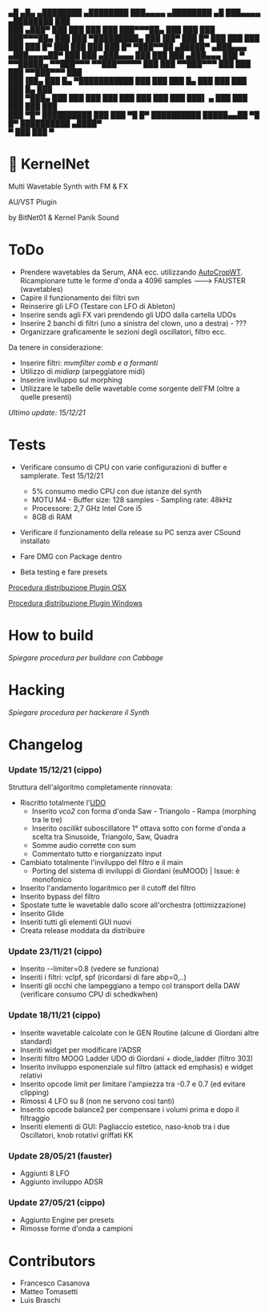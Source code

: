 ▄█   ▄█▄    ▄████████    ▄████████ ███▄▄▄▄      ▄████████  ▄█       ███▄▄▄▄      ▄████████     ███     
███ ▄███▀   ███    ███   ███    ███ ███▀▀▀██▄   ███    ███ ███       ███▀▀▀██▄   ███    ███ ▀█████████▄
███▐██▀     ███    █▀    ███    ███ ███   ███   ███    █▀  ███       ███   ███   ███    █▀     ▀███▀▀██
▄█████▀     ▄███▄▄▄      ▄███▄▄▄▄██▀ ███   ███  ▄███▄▄▄     ███       ███   ███  ▄███▄▄▄         ███   ▀
▀▀█████▄    ▀▀███▀▀▀     ▀▀███▀▀▀▀▀   ███   ███ ▀▀███▀▀▀     ███       ███   ███ ▀▀███▀▀▀         ███     
███▐██▄     ███    █▄  ▀███████████ ███   ███   ███    █▄  ███       ███   ███   ███    █▄      ███     
███ ▀███▄   ███    ███   ███    ███ ███   ███   ███    ███ ███▌    ▄ ███   ███   ███    ███     ███     
███   ▀█▀   ██████████   ███    ███  ▀█   █▀    ██████████ █████▄▄██  ▀█   █▀    ██████████    ▄████▀   
▀                        ███    ███                        ▀                                            

# 👾 KernelNet
Multi Wavetable Synth with FM & FX

AU/VST Plugin

by BitNet01 & Kernel Panik Sound


# ToDo

- Prendere wavetables da Serum, ANA ecc. utilizzando [AutoCropWT](/Tool). Ricampionare tutte le forme d'onda a 4096 samples ---> FAUSTER (wavetables)
- Capire il funzionamento dei filtri svn
- Reinserire gli LFO (Testare con LFO di Ableton)
- Inserire sends agli FX vari prendendo gli UDO dalla cartella UDOs
- Inserire 2 banchi di filtri (uno a sinistra del clown, uno a destra) - ???
- Organizzare graficamente le sezioni degli oscillatori, filtro ecc.

Da tenere in considerazione:
- Inserire filtri: *mvmfilter comb e a formanti*
- Utilizzo di *midiarp* (arpeggiatore midi)
- Inserire inviluppo sul morphing
- Utilizzare le tabelle delle wavetable come sorgente dell'FM (oltre a quelle presenti)

*Ultimo update: 15/12/21*

# Tests
- Verificare consumo di CPU con varie configurazioni di buffer e samplerate.
   Test 15/12/21
  - 5% consumo medio CPU con due istanze del synth
  - MOTU M4 - Buffer size: 128 samples - Sampling rate: 48kHz
  - Processore: 2,7 GHz Intel Core i5  
  - 8GB di RAM

- Verificare il funzionamento della release su PC senza aver CSound installato

- Fare DMG con Package dentro

- Beta testing e fare presets


[Procedura distribuzione Plugin OSX](https://forum.cabbageaudio.com/t/distributing-plugins-on-macos/2274)

[Procedura distribuzione Plugin Windows](https://forum.cabbageaudio.com/t/distributing-plugins-on-windows/2275)


# How to build
*Spiegare procedura per buildare con Cabbage*

# Hacking
*Spiegare procedura per hackerare il Synth*

# Changelog
### Update 15/12/21 (cippo)
  Struttura dell'algoritmo completamente rinnovata:

  - Riscritto totalmente l'[UDO](/SynthResources/MainOsc.udo)
    - Inserito *vco2* con forma d'onda Saw - Triangolo - Rampa (morphing tra le tre)
    - Inserito *oscilikt* suboscillatore 1° ottava sotto con forme d'onda a scelta tra Sinusoide, Triangolo, Saw, Quadra
    - Somme audio corrette con sum
    - Commentato tutto e riorganizzato input
  - Cambiato totalmente l'inviluppo del filtro e il main
    - Porting del sistema di inviluppi di Giordani (euMOOD) | Issue: è monofonico
  - Inserito l'andamento logaritmico per il cutoff del filtro
  - Inserito bypass del filtro
  - Spostate tutte le wavetable dallo score all'orchestra (ottimizzazione)
  - Inserito Glide
  - Inseriti tutti gli elementi GUI nuovi
  - Creata release moddata da distribuire

### Update 23/11/21 (cippo)

  - Inserito --limiter=0.8 (vedere se funziona)
  - Inseriti i filtri: vclpf, spf (ricordarsi di fare abp=0,..)
  - Inseriti gli occhi che lampeggiano a tempo col transport della DAW (verificare consumo CPU di schedkwhen)

### Update 18/11/21 (cippo)

  - Inserite wavetable calcolate con le GEN Routine (alcune di Giordani altre standard)
  - Inseriti widget per modificare l'ADSR
  - Inseriti filtro MOOG Ladder UDO di Giordani + diode_ladder (filtro 303)
  - Inserito inviluppo esponenziale sul filtro (attack ed emphasis) e widget relativi
  - Inserito opcode limit per limitare l'ampiezza tra -0.7 e 0.7 (ed evitare clipping)
  - Rimossi 4 LFO su 8 (non ne servono così tanti)
  - Inserito opcode balance2 per compensare i volumi prima e dopo il filtraggio
  - Inseriti elementi di GUI: Pagliaccio estetico, naso-knob tra i due Oscillatori, knob rotativi griffati KK

### Update 28/05/21 (fauster)

  - Aggiunti 8 LFO
  - Aggiunto inviluppo ADSR

### Update 27/05/21 (cippo)

  - Aggiunto Engine per presets
  - Rimosse forme d'onda a campioni

# Contributors

- Francesco Casanova
- Matteo Tomasetti
- Luis Braschi
